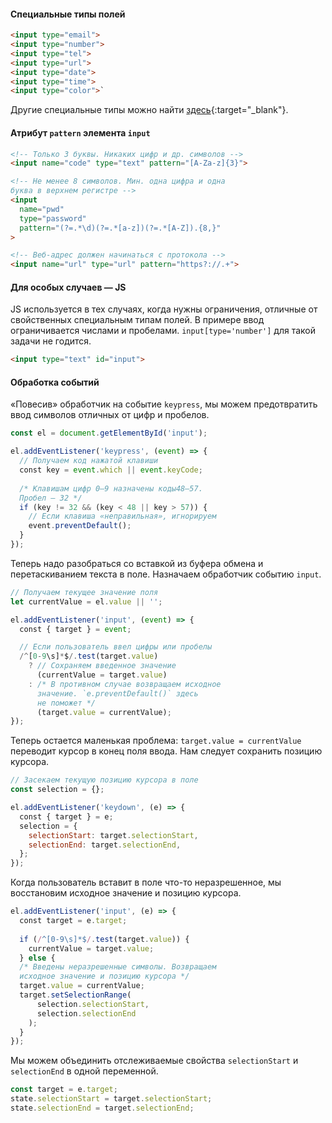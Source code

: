 #### Специальные типы полей

```html
<input type="email">
<input type="number">
<input type="tel">
<input type="url">
<input type="date">
<input type="time">
<input type="color">`
```

Другие специальные типы можно найти [здесь](https://developer.mozilla.org/ru/docs/Web/HTML/Element/input){:target="_blank"}.

#### Атрибут `pattern` элемента `input`

```html
<!-- Только 3 буквы. Никаких цифр и др. символов -->
<input name="code" type="text" pattern="[A-Za-z]{3}">

<!-- Не менее 8 символов. Мин. одна цифра и одна
буква в верхнем регистре -->
<input
  name="pwd"
  type="password"
  pattern="(?=.*\d)(?=.*[a-z])(?=.*[A-Z]).{8,}"
>

<!-- Веб-адрес должен начинаться с протокола -->
<input name="url" type="url" pattern="https?://.+">
```

#### Для особых случаев — JS

JS используется в тех случаях, когда нужны ограничения, отличные от свойственных специальным типам полей. В примере ввод ограничивается числами и пробелами. `input[type='number']` для такой задачи не годится.

```html
<input type="text" id="input">
```

#### Обработка событий

«Повесив» обработчик на событие `keypress`, мы можем предотвратить ввод символов отличных от цифр и пробелов.

```js
const el = document.getElementById('input');

el.addEventListener('keypress', (event) => {
  // Получаем код нажатой клавиши
  const key = event.which || event.keyCode;
  
  /* Клавишам цифр 0–9 назначены коды48–57.
  Пробел — 32 */
  if (key != 32 && (key < 48 || key > 57)) {
    // Если клавиша «неправильная», игнорируем
    event.preventDefault();
  }
});
```

Теперь надо разобраться со вставкой из буфера обмена и перетаскиванием текста в поле. Назначаем обработчик событию `input`.

```js
// Получаем текущее значение поля
let currentValue = el.value || '';

el.addEventListener('input', (event) => {
  const { target } = event;

  // Если пользователь ввел цифры или пробелы
  /^[0-9\s]*$/.test(target.value)
    ? // Сохраняем введенное значение
      (currentValue = target.value)
    : /* В противном случае возвращаем исходное
      значение. `e.preventDefault()` здесь
      не поможет */
      (target.value = currentValue);
});
```

Теперь остается маленькая проблема: `target.value = currentValue` переводит курсор в конец поля ввода. Нам следует сохранить позицию курсора.

```js
// Засекаем текущую позицию курсора в поле
const selection = {};

el.addEventListener('keydown', (e) => {
  const { target } = e;
  selection = {
    selectionStart: target.selectionStart,
    selectionEnd: target.selectionEnd,
  };
});
```

Когда пользователь вставит в поле что-то неразрешенное, мы восстановим исходное значение и позицию курсора.

```js
el.addEventListener('input', (e) => {
  const target = e.target;
  
  if (/^[0-9\s]*$/.test(target.value)) {
    currentValue = target.value;
  } else {
  /* Введены неразрешенные символы. Возвращаем
  исходное значение и позицию курсора */
  target.value = currentValue;
  target.setSelectionRange(
      selection.selectionStart,
      selection.selectionEnd
    );
  }
});
```

Мы можем объединить отслеживаемые свойства `selectionStart` и `selectionEnd` в одной переменной.

```js
const target = e.target;
state.selectionStart = target.selectionStart;
state.selectionEnd = target.selectionEnd;
```
